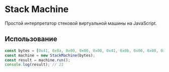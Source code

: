 # Stack Machine
Простой интерпретатор стековой виртуальной машины на JavaScript.

## Использование

```javascript
const bytes = [0x41, 0x0a, 0x00, 0x00, 0x00, 0x41, 0x0b, 0x00, 0x00, 0x00, 0x6a, 0x0b];
const machine = new StackMachine(bytes);
const result = machine.run();
console.log(result); // 21

```